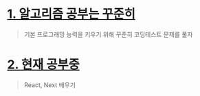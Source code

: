 # [1. 알고리즘 공부는 꾸준히](algorithm)

> 기본 프로그래밍 능력을 키우기 위해 꾸준히 코딩테스트 문제를 풀자

# [2. 현재 공부중](https://github.com/Eric4848/TIL/tree/master/video-twitch)

> React, Next 배우기
